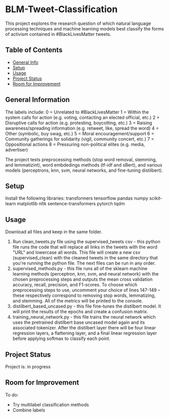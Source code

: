 # BLM-Tweet-Classification

This project explores the research question of which natural language processing techniques and machine learning models best classify the forms of activism contained in #BlackLivesMatter tweets.

## Table of Contents
* [General Info](#general-information)
* [Setup](#setup)
* [Usage](#usage)
* [Project Status](#project-status)
* [Room for Improvement](#room-for-improvement)


## General Information
The labels include:
0 = Unrelated to #BlackLivesMatter
1 = Within the system calls for action (e.g. voting, contacting an elected official, etc.)
2 = Disruptive calls for action (e.g. protesting, boycotting, etc.) 
3 = Raising awareness/spreading information (e.g. retweet, like, spread the word) 
4 = Other (symbolic, buy swag, etc.) 
5 = Moral encouragement/support 
6 = Community gatherings for solidarity (vigil, community concert, etc.) 
7 = Oppositional actions 
8 = Pressuring non-political elites (e.g. media, advertiser)

The project tests preprocessing methods (stop word removal, stemming, and lemmatizint), word embdedings methods (tf-idf and sBert), and various models (perceptrons, knn, svm, neural networks, and fine-tuning distilbert).

## Setup
Install the following libraries:
transformers
tensorflow
pandas
numpy
scikit-learn
matplotlib
nltk
sentence-transformers
pytorch
tqdm

## Usage
Download all files and keep in the same folder.

1. Run clean_tweets.py file using the supervised_tweets csv - this python file runs the code that will replace all links in the tweets with the word "URL" and lowercase all words. This file will create a new csv (supervised_clean) with the cleaned tweets in the same directory that you're running the python file.
The next files can be run in any order.
2. supervised_methods.py - this file runs all of the sklearn machine learning methods (perceptron, knn, svm, and neural network) with the chosen preprocessing steps and outputs the mean cross validation accuracy, recall, precision, and F1-scores. To choose which preprocessing steps to use, uncomment your choice of lines 147-149 – these respectively correspond to removing stop words, lemmatizing, and stemming. All of the metrics will be printed to the console.
3. distilbert_based_uncased.py - this file fine-tunes the distilbert model. It will print the results of the epochs and create a confusion matrix.
4. training_neural_network.py - this file trains the neural network which uses the pretrained distilbert base uncased model again and its associated tokenizer. After the distilbert layer there will be four linear regression layers, a flattening layer, and a final linear regression layer before applying softmax to classify each point. 

## Project Status
Project is: in progress

## Room for Improvement
To do:
- Try multilabel classification methods
- Combine labels

